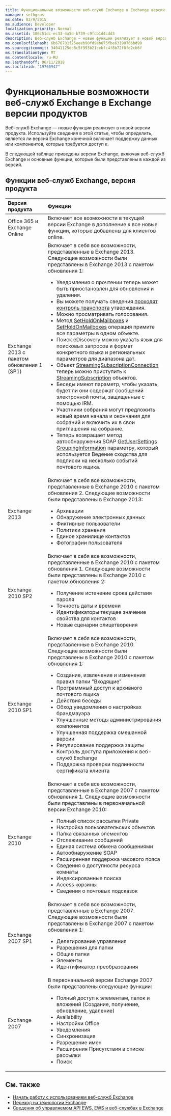 ```yaml
---
title: Функциональные возможности веб-служб Exchange в Exchange версии продуктов
manager: sethgros
ms.date: 03/9/2015
ms.audience: Developer
localization_priority: Normal
ms.assetid: 186c51dc-ec33-4a5d-b739-c9fcb1d4cdd3
description: Веб-служб Exchange — новые функции реализует в новой версии продукта. Используйте сведения в этой статье, чтобы определить, является ли версия Exchange конечной включает поддержку данных или компонентов, которые требуется доступ к.
ms.openlocfilehash: 6b676781f25eeeb90fd9ab075fbe63198766bd99
ms.sourcegitcommit: 34041125dc8c5f993b21cebfc4f8b72f0fd2cb6f
ms.translationtype: MT
ms.contentlocale: ru-RU
ms.lasthandoff: 06/11/2018
ms.locfileid: "19760947"
---
```

# <a name="ews-functionality-in-exchange-product-versions"></a>Функциональные возможности веб-служб Exchange в Exchange версии продуктов

Веб-служб Exchange — новые функции реализует в новой версии продукта. Используйте сведения в этой статье, чтобы определить, является ли версия Exchange конечной включает поддержку данных или компонентов, которые требуется доступ к. 
  
В следующей таблице приведены версии Exchange, включая веб-служб Exchange и основные функции, которые были представлены в каждой из версий.
  
## <a name="ews-features-by-product-version"></a>Функции веб-служб Exchange, версия продукта

|**Версия продукта**|**Функции**|
|:-----|:-----|
|Office 365 и Exchange Online |Включает все возможности в текущей версии Exchange в дополнение к все новые функции, которые добавлены для клиентов online.  |
|Exchange 2013 с пакетом обновления 1 (SP1) | Включает в себя все возможности, представленные в Exchange 2013. Следующие возможности были представлены в Exchange 2013 с пакетом обновления 1:<ul><li>Уведомления о прочтении теперь может быть приостановлен для обновления и удаления.</li><li>Вы можете получать сведения [проходят контроль транспорта](http://msdn.microsoft.com/library/43a89f71-8002-4cb0-b3c8-1c2b2597f227%28Office.15%29.aspx) утверждения.</li><li>Можно просматривать голосования.</li><li>Метод [SetHoldOnMailboxes](http://msdn.microsoft.com/en-us/library/microsoft.exchange.webservices.data.exchangeservice.setholdonmailboxes%28v=exchg.80%29.aspx) и [SetHoldOnMailboxes](http://msdn.microsoft.com/library/9015a0d8-3495-461b-aa79-797d23169585%28Office.15%29.aspx) операция примите все параметры в одном объекте.</li><li>Поиск eDiscovery можно указать язык для поисковых запросов и формат конкретного языка и региональных параметров для диапазона дат.</li><li>Объект [StreamingSubscriptionConnection](http://msdn.microsoft.com/en-us/library/microsoft.exchange.webservices.data.streamingsubscriptionconnection%28v=exchg.80%29.aspx) теперь можно приступить к [StreamingSubscription](http://msdn.microsoft.com/en-us/library/microsoft.exchange.webservices.data.streamingsubscription%28v=exchg.80%29.aspx) объектов.</li><li>Беседы имеют параметр, чтобы указать, будет ли они содержат сообщений электронной почты, защищенные с помощью IRM.</li><li>Участники собрания могут предложить новый время начала и окончания для собраний и включить их в свои приглашения на собрание.</li><li>Теперь возвращает метод автообнаружения SOAP [GetUserSettings](http://msdn.microsoft.com/en-us/library/microsoft.exchange.webservices.autodiscover.autodiscoverservice.getusersettings%28v=exchg.80%29.aspx) [GroupingInformation](http://msdn.microsoft.com/EN-US/library/office/dn529149%28v=exchg.150%29.aspx) параметру, который используется Ведение сходства для подписки на несколько событий почтового ящика.</li></ul> |
|Exchange 2013  | Включает в себя все возможности, представленные в Exchange 2010 с пакетом обновления 2. Следующие возможности были представлены в Exchange 2013:  <ul><li>  Архивации</li><li>Обнаружение электронных данных</li><li>Фиктивные пользователи</li><li>Политики хранения</li><li>Единое хранилище контактов</li><li>Фотографии пользователя</li></ul> |
|Exchange 2010 SP2  | Включает в себя все возможности, представленные в Exchange 2010 с пакетом обновления 1. Следующие возможности были представлены в Exchange 2010 с пакетом обновления 2:  <ul><li>  Получение истечение срока действия пароля</li><li>Точность даты и времени</li><li>Идентификаторы текущее значение свойства для контактов</li><li>Новые сценарии олицетворения</li></ul> |
|Exchange 2010 SP1  | Включает в себя все возможности, представленные в Exchange 2010. Следующие возможности были представлены в Exchange 2010 с пакетом обновления 1:  <ul><li>  Создание, извлечение и изменения правил папки "Входящие"</li><li>Программный доступ к архивного почтового ящика</li><li>Действия беседы</li><li>Обход уведомления о настройках брандмауэра</li><li>Улучшенные методы администрирования компонентов</li><li>Улучшенная поддержка смешанной версии</li><li>Регулирование поддержка защиты</li><li>Контроль доступа приложения к веб-служб Exchange</li><li>Поддержка проверки подлинности сертификата клиента</li></ul> |
|Exchange 2010  | Включает в себя все возможности, представленные в Exchange 2007 с пакетом обновления 1. Следующие возможности были представлены в первоначальной версии Exchange 2010: <ul> <li>  Полный список рассылки Private</li><li>Настройка пользовательских объектов</li><li>Папка связанных элементов</li><li>Отслеживание сообщений</li><li>Единая система обмена сообщениями</li><li>Автообнаружение SOAP  </li><li>Расширенная поддержка часового пояса</li><li>Сведения о доступности ресурса комнаты</li><li>Индексированные поиска</li><li>Access корзины</li><li>Сведения о почтовых подсказок</li></ul> |
|Exchange 2007 SP1  | Включает в себя все возможности, представленные в Exchange 2007. Следующие возможности были представлены в Exchange 2007 с пакетом обновления 1:  <ul><li>  Делегирование управления</li><li>Разрешения для папки</li><li>Общие папки</li><li>Элементы</li><li>Идентификатор преобразования</li></ul> |
|Exchange 2007  | В первоначальной версии Exchange 2007 были представлены следующие функции:  <ul><li>  Полный доступ к элементам, папок и вложений (Создание, получение, обновление, удаление)</li><li>Availability</li><li>Настройки Office</li><li>Уведомления</li><li>Синхронизация</li><li>Разрешение имен</li><li>Расширения Присутствия в списке рассылки</li><li>Поиск</li></ul> |
   
## <a name="see-also"></a>См. также

- [Начать работу с использованием веб-служб Exchange](start-using-web-services-in-exchange.md)
- [Переход на технологии Exchange](../migrating-to-exchange-online-and-exchange-2013-technologies.md)
- [Сведения об управляемом API EWS, EWS и веб-службах в Exchange](explore-the-ews-managed-api-ews-and-web-services-in-exchange.md)  
    

